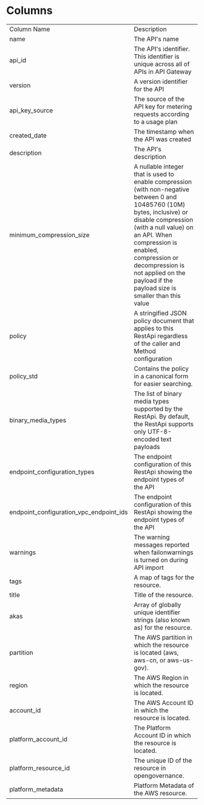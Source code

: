 # Columns  

<table>
	<tr><td>Column Name</td><td>Description</td></tr>
	<tr><td>name</td><td>The API&#39;s name</td></tr>
	<tr><td>api_id</td><td>The API&#39;s identifier. This identifier is unique across all of APIs in API Gateway</td></tr>
	<tr><td>version</td><td>A version identifier for the API</td></tr>
	<tr><td>api_key_source</td><td>The source of the API key for metering requests according to a usage plan</td></tr>
	<tr><td>created_date</td><td>The timestamp when the API was created</td></tr>
	<tr><td>description</td><td>The API&#39;s description</td></tr>
	<tr><td>minimum_compression_size</td><td>A nullable integer that is used to enable compression (with non-negative between 0 and 10485760 (10M) bytes, inclusive) or disable compression (with a null value) on an API. When compression is enabled, compression or decompression is not applied on the payload if the payload size is smaller than this value</td></tr>
	<tr><td>policy</td><td>A stringified JSON policy document that applies to this RestApi regardless of the caller and Method configuration</td></tr>
	<tr><td>policy_std</td><td>Contains the policy in a canonical form for easier searching.</td></tr>
	<tr><td>binary_media_types</td><td>The list of binary media types supported by the RestApi. By default, the RestApi supports only UTF-8-encoded text payloads</td></tr>
	<tr><td>endpoint_configuration_types</td><td>The endpoint configuration of this RestApi showing the endpoint types of the API</td></tr>
	<tr><td>endpoint_configuration_vpc_endpoint_ids</td><td>The endpoint configuration of this RestApi showing the endpoint types of the API</td></tr>
	<tr><td>warnings</td><td>The warning messages reported when failonwarnings is turned on during API import</td></tr>
	<tr><td>tags</td><td>A map of tags for the resource.</td></tr>
	<tr><td>title</td><td>Title of the resource.</td></tr>
	<tr><td>akas</td><td>Array of globally unique identifier strings (also known as) for the resource.</td></tr>
	<tr><td>partition</td><td>The AWS partition in which the resource is located (aws, aws-cn, or aws-us-gov).</td></tr>
	<tr><td>region</td><td>The AWS Region in which the resource is located.</td></tr>
	<tr><td>account_id</td><td>The AWS Account ID in which the resource is located.</td></tr>
	<tr><td>platform_account_id</td><td>The Platform Account ID in which the resource is located.</td></tr>
	<tr><td>platform_resource_id</td><td>The unique ID of the resource in opengovernance.</td></tr>
	<tr><td>platform_metadata</td><td>Platform Metadata of the AWS resource.</td></tr>
</table>